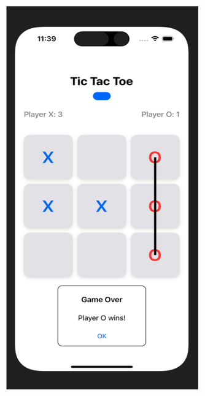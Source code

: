 <img src="https://github.com/jeff77araujo/project-app-tictactoe/blob/main/tictactoe/captura-tela-tictactoe.png" alt="tic-tac-toe" width="500" height="1000">
